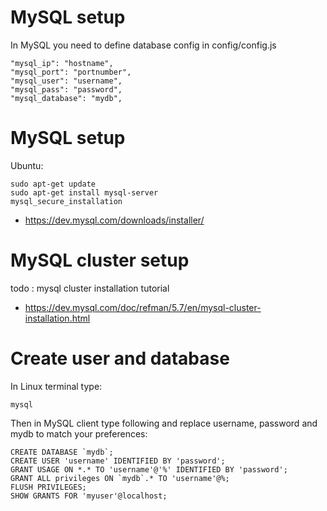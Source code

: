# MySQL setup

In MySQL you need to define database config in config/config.js

```console
"mysql_ip": "hostname",
"mysql_port": "portnumber",
"mysql_user": "username",
"mysql_pass": "password",
"mysql_database": "mydb",
```

# MySQL setup

Ubuntu:

```console
sudo apt-get update
sudo apt-get install mysql-server
mysql_secure_installation
```

* https://dev.mysql.com/downloads/installer/

# MySQL cluster setup

todo : mysql cluster installation tutorial

* https://dev.mysql.com/doc/refman/5.7/en/mysql-cluster-installation.html

# Create user and database

In Linux terminal type:
```console
mysql
```

Then in MySQL client type following and replace username, password and mydb to match your preferences:
```console
CREATE DATABASE `mydb`;
CREATE USER 'username' IDENTIFIED BY 'password';
GRANT USAGE ON *.* TO 'username'@'%' IDENTIFIED BY 'password';
GRANT ALL privileges ON `mydb`.* TO 'username'@%;
FLUSH PRIVILEGES;
SHOW GRANTS FOR 'myuser'@localhost;
```